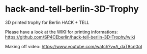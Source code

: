 # hack-and-tell-berlin-3D-Trophy
3D printed trophy for Berlin HACK + TELL

Please have a look at the WIKI for printing informations:
https://github.com/SP4CEberlin/hack-tell-berlin-3D-Trophy/wiki

Making off video:
https://www.youtube.com/watch?v=A_daT8cn0pI
